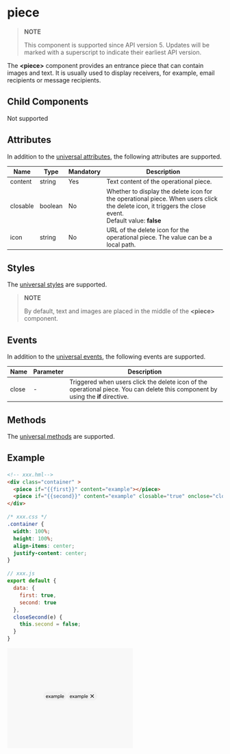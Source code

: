 # piece

>  **NOTE**
>
>  This component is supported since API version 5. Updates will be marked with a superscript to indicate their earliest API version.

The **\<piece>** component provides an entrance piece that can contain images and text. It is usually used to display receivers, for example, email recipients or message recipients.

## Child Components

Not supported


## Attributes

In addition to the [universal attributes](../arkui-js/js-components-common-attributes.md), the following attributes are supported.

| Name    | Type   | Mandatory| Description                                                        |
| -------- | ------- | ---- | ------------------------------------------------------------ |
| content  | string  | Yes  | Text content of the operational piece.                                            |
| closable | boolean | No  | Whether to display the delete icon for the operational piece. When users click the delete icon, it triggers the close event.<br>Default value: **false**|
| icon     | string  | No  | URL of the delete icon for the operational piece. The value can be a local path.                         |


## Styles

The [universal styles](../arkui-js/js-components-common-styles.md) are supported.

>  **NOTE**
>
>  By default, text and images are placed in the middle of the **\<piece>** component.


## Events

In addition to the [universal events](../arkui-js/js-components-common-events.md), the following events are supported.

| Name   | Parameter  | Description                                 |
| ----- | ---- | ----------------------------------- |
| close | -    | Triggered when users click the delete icon of the operational piece. You can delete this component by using the **if** directive.|

## Methods

The [universal methods](../arkui-js/js-components-common-methods.md) are supported.


## Example

```html
<!-- xxx.hml-->
<div class="container" >
  <piece if="{{first}}" content="example"></piece>
  <piece if="{{second}}" content="example" closable="true" onclose="closeSecond"></piece>
</div>
```

```css
/* xxx.css */
.container {
  width: 100%;
  height: 100%;
  align-items: center;
  justify-content: center;
}
```

```js
// xxx.js
export default {
  data: {
    first: true,
    second: true
  },
  closeSecond(e) {
    this.second = false;
  }
}
```

![11-5](figures/11-5.gif)
